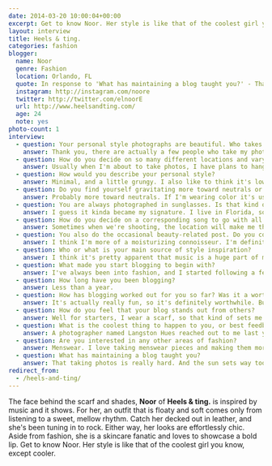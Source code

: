 ```yaml
---
date: 2014-03-20 10:00:04+00:00
excerpt: Get to know Noor. Her style is like that of the coolest girl you know, except cooler.
layout: interview
title: Heels & ting.
categories: fashion
blogger:
  name: Noor
  genre: Fashion
  location: Orlando, FL
  quote: In response to 'What has maintaining a blog taught you?' - That taking photos is really hard. And the sun sets way too early.
  instagram: http://instagram.com/noore
  twitter: http://twitter.com/elnoorE
  url: http://www.heelsandting.com/
  age: 24
  note: yes
photo-count: 1
interview:
  - question: Your personal style photographs are beautiful. Who takes them?
    answer: Thank you, there are actually a few people who take my photos. It's mainly my lovely friend Sheerin, but sometimes I'll even have my niece Lilly take them. I also have some talented photographer friends, like my boy Ricky or my girl Raqeebah who have taken photos for the blog before.
  - question: How do you decide on so many different locations and varying poses?
    answer: Usually when I'm about to take photos, I have plans to hang out with friends or whatever after so on the drive to wherever I'm going, we just kinda check out the area and if we see a cool spot we pull over and shoot. As for poses, I just kind of stand there mostly haha.
  - question: How would you describe your personal style?
    answer: Minimal, and a little grungy. I also like to think it's low-key Parisian chic.
  - question: Do you find yourself gravitating more toward neutrals or bright, bold hues?
    answer: Probably more toward neutrals. If I'm wearing color it's usually very muted or a pastel shade.
  - question: You are always photographed in sunglasses. Is that kind of your signature?
    answer: I guess it kinda became my signature. I live in Florida, so when I'm being photographed it's usually extremely sunny. It's always sunny here, even when it's raining.
  - question: How do you decide on a corresponding song to go with all of your posts?
    answer: Sometimes when we're shooting, the location will make me think of a song. Other times it's just a song I'm listening to on loop at that particular time.
  - question: You also do the occasional beauty-related post. Do you consider yourself somewhat of a beauty connoisseur as well?
    answer: I think I'm more of a moisturizing connoisseur. I'm definitely into skincare more than cosmetics, but I do really love a good lipstick. I have an embarrassingly large lipstick collection.
  - question: Who or what is your main source of style inspiration?
    answer: I think it's pretty apparent that music is a huge part of my life, and I think it subconsciously inspires my outfits. Like, if I'm listening to Siouxsie and the Banshees when I'm getting ready, you'll probably catch me in a lot of leather with super strong brows and a red lip. Or if I'm listening to something more mellow like James Blake or Beach House I'll probably put together more of a monochromatic look. I also really love Emmanuelle Alt's style, she just always looks so effortless. And Yasmin Sewell is definitely another style inspirations.
  - question: What made you start blogging to begin with?
    answer: I've always been into fashion, and I started following a few fashion blogs when I was about 16 or 17. My sisters and friends would ask me all the time why I didn't have a blog, and I didn't really have an answer. Once I was done with undergrad I immediately started pursuing my masters degree, after a couple semesters I decided I needed a break to just relax and enjoy life and that’s when I started my blog.
  - question: How long have you been blogging?
    answer: Less than a year.
  - question: How has blogging worked out for you so far? Was it a worthwhile endeavor?
    answer: It's actually really fun, so it's definitely worthwhile. But shortly after I started my blog I got a job as a counselor, which kind of made blogging a little more difficult because I work five days a week, but whenever I think I have time to shoot a look I make it happen.
  - question: How do you feel that your blog stands out from others?
    answer: Well for starters, I wear a scarf, so that kind of sets me apart. Also, I incorporate music into all of my posts so it's more of a combination of music and style rather than just the latter.
  - question: What is the coolest thing to happen to you, or best feedback you’ve gotten since you started?
    answer: A photographer named Langston Hues reached out to me last year to take my photo for a streetstyle book he’s putting together which was pretty cool. And my favorite menswear blog Four-Pins mentioned me as one of their 20 muses of 2013 which is probably the dopest thing that has ever happened to me.
  - question: Are you interested in any other areas of fashion?
    answer: Menswear. I love taking menswear pieces and making them more feminine.
  - question: What has maintaining a blog taught you?
    answer: That taking photos is really hard. And the sun sets way too early.
redirect_from:
  - /heels-and-ting/
---
```


The face behind the scarf and shades, **Noor** of **Heels & ting.** is inspired by music and it shows. For her, an outfit that is floaty and soft comes only from listening to a sweet, mellow rhythm. Catch her decked out in leather, and she's been tuning in to rock. Either way, her looks are effortlessly chic. Aside from fashion, she is a skincare fanatic and loves to showcase a bold lip. Get to know Noor. Her style is like that of the coolest girl you know, except cooler.